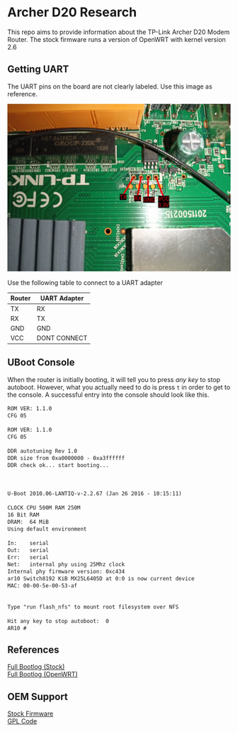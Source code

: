 # Archer D20 Research
This repo aims to provide information about the TP-Link Archer D20 Modem Router.
The stock firmware runs a version of OpenWRT with kernel version 2.6

## Getting UART
The UART pins on the board are not clearly labeled. Use this image as reference.

![Archer D20 UART](img/uart.jpg)

Use the following table to connect to a UART adapter

| Router | UART Adapter |
| ------ | ------------ |
| TX     | RX           |
| RX     | TX           |
| GND    | GND          |
| VCC    | DONT CONNECT |

## UBoot Console
When the router is initially booting, it will tell you to press *any key* to stop autoboot.
However, what you actually need to do is press `t` in order to get to the console.
A successful entry into the console should look like this.
```
ROM VER: 1.1.0
CFG 05

ROM VER: 1.1.0
CFG 05

DDR autotuning Rev 1.0
DDR size from 0xa0000000 - 0xa3ffffff
DDR check ok... start booting...



U-Boot 2010.06-LANTIQ-v-2.2.67 (Jan 26 2016 - 10:15:11)

CLOCK CPU 500M RAM 250M
16 Bit RAM
DRAM:  64 MiB
Using default environment

In:    serial
Out:   serial
Err:   serial
Net:   internal phy using 25Mhz clock
Internal phy firmware version: 0xc434
ar10 Switch8192 KiB MX25L6405D at 0:0 is now current device
MAC: 00-00-5e-00-53-af  


Type "run flash_nfs" to mount root filesystem over NFS

Hit any key to stop autoboot:  0 
AR10 # 
```
## References
[Full Bootlog (Stock)](https://github.com/bengris32/Archer_D20/blob/master/logs/bootlog-stock.txt)  
[Full Bootlog (OpenWRT)](https://github.com/bengris32/Archer_D20/blob/master/logs/bootlog-openwrt.txt)

## OEM Support
[Stock Firmware](https://static.tp-link.com/res/down/soft/Archer_D20_V1_150728.zip)  
[GPL Code](https://static.tp-link.com/resources/gpl/ArcherD20v1_GPL.tar.gz)
